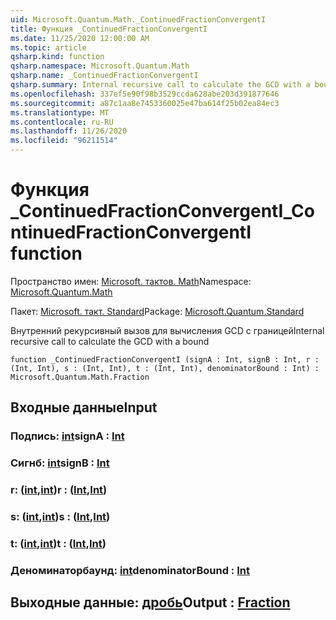 ```yaml
---
uid: Microsoft.Quantum.Math._ContinuedFractionConvergentI
title: Функция _ContinuedFractionConvergentI
ms.date: 11/25/2020 12:00:00 AM
ms.topic: article
qsharp.kind: function
qsharp.namespace: Microsoft.Quantum.Math
qsharp.name: _ContinuedFractionConvergentI
qsharp.summary: Internal recursive call to calculate the GCD with a bound
ms.openlocfilehash: 337ef5e90f98b3529ccda628abe203d391877646
ms.sourcegitcommit: a87c1aa8e7453360025e47ba614f25b02ea84ec3
ms.translationtype: MT
ms.contentlocale: ru-RU
ms.lasthandoff: 11/26/2020
ms.locfileid: "96211514"
---
```

# <a name="_continuedfractionconvergenti-function"></a><span data-ttu-id="40a24-102">Функция _ContinuedFractionConvergentI</span><span class="sxs-lookup"><span data-stu-id="40a24-102">_ContinuedFractionConvergentI function</span></span>

<span data-ttu-id="40a24-103">Пространство имен: [Microsoft. тактов. Math](xref:Microsoft.Quantum.Math)</span><span class="sxs-lookup"><span data-stu-id="40a24-103">Namespace: [Microsoft.Quantum.Math](xref:Microsoft.Quantum.Math)</span></span>

<span data-ttu-id="40a24-104">Пакет: [Microsoft. такт. Standard](https://nuget.org/packages/Microsoft.Quantum.Standard)</span><span class="sxs-lookup"><span data-stu-id="40a24-104">Package: [Microsoft.Quantum.Standard](https://nuget.org/packages/Microsoft.Quantum.Standard)</span></span>


<span data-ttu-id="40a24-105">Внутренний рекурсивный вызов для вычисления GCD с границей</span><span class="sxs-lookup"><span data-stu-id="40a24-105">Internal recursive call to calculate the GCD with a bound</span></span>

```qsharp
function _ContinuedFractionConvergentI (signA : Int, signB : Int, r : (Int, Int), s : (Int, Int), t : (Int, Int), denominatorBound : Int) : Microsoft.Quantum.Math.Fraction
```


## <a name="input"></a><span data-ttu-id="40a24-106">Входные данные</span><span class="sxs-lookup"><span data-stu-id="40a24-106">Input</span></span>

### <a name="signa--int"></a><span data-ttu-id="40a24-107">Подпись: [int](xref:microsoft.quantum.lang-ref.int)</span><span class="sxs-lookup"><span data-stu-id="40a24-107">signA : [Int](xref:microsoft.quantum.lang-ref.int)</span></span>




### <a name="signb--int"></a><span data-ttu-id="40a24-108">Сигнб: [int](xref:microsoft.quantum.lang-ref.int)</span><span class="sxs-lookup"><span data-stu-id="40a24-108">signB : [Int](xref:microsoft.quantum.lang-ref.int)</span></span>




### <a name="r--intint"></a><span data-ttu-id="40a24-109">r: ([int](xref:microsoft.quantum.lang-ref.int),[int](xref:microsoft.quantum.lang-ref.int))</span><span class="sxs-lookup"><span data-stu-id="40a24-109">r : ([Int](xref:microsoft.quantum.lang-ref.int),[Int](xref:microsoft.quantum.lang-ref.int))</span></span>




### <a name="s--intint"></a><span data-ttu-id="40a24-110">s: ([int](xref:microsoft.quantum.lang-ref.int),[int](xref:microsoft.quantum.lang-ref.int))</span><span class="sxs-lookup"><span data-stu-id="40a24-110">s : ([Int](xref:microsoft.quantum.lang-ref.int),[Int](xref:microsoft.quantum.lang-ref.int))</span></span>




### <a name="t--intint"></a><span data-ttu-id="40a24-111">t: ([int](xref:microsoft.quantum.lang-ref.int),[int](xref:microsoft.quantum.lang-ref.int))</span><span class="sxs-lookup"><span data-stu-id="40a24-111">t : ([Int](xref:microsoft.quantum.lang-ref.int),[Int](xref:microsoft.quantum.lang-ref.int))</span></span>




### <a name="denominatorbound--int"></a><span data-ttu-id="40a24-112">Деноминаторбаунд: [int](xref:microsoft.quantum.lang-ref.int)</span><span class="sxs-lookup"><span data-stu-id="40a24-112">denominatorBound : [Int](xref:microsoft.quantum.lang-ref.int)</span></span>





## <a name="output--fraction"></a><span data-ttu-id="40a24-113">Выходные данные: [дробь](xref:Microsoft.Quantum.Math.Fraction)</span><span class="sxs-lookup"><span data-stu-id="40a24-113">Output : [Fraction](xref:Microsoft.Quantum.Math.Fraction)</span></span>


